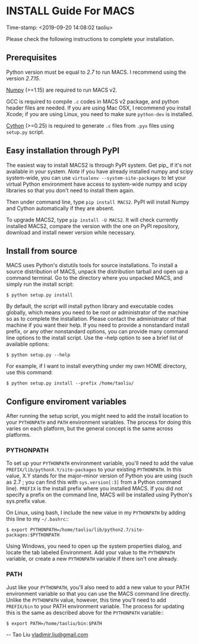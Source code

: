 # INSTALL Guide For MACS
Time-stamp: <2019-09-20 14:08:02 taoliu>

Please check the following instructions to complete your installation.

## Prerequisites

Python version must be equal to *2.7* to run MACS. I recommend
using the version *2.7.15*.

[Numpy](http://www.scipy.org/Download) (>=1.15) are required to run MACS v2. 

GCC is required to compile `.c` codes in MACS v2 package, and python
header files are needed. If you are using Mac OSX, I recommend you
install Xcode; if you are using Linux, you need to make sure
`python-dev` is installed.

[Cython](http://cython.org/) (>=0.25) is required to generate `.c`
files from `.pyx` files using `setup.py` script.

## Easy installation through PyPI

The easiest way to install MACS2 is through PyPI system. Get pip_ if
it's not available in your system. *Note* if you have already
installed numpy and scipy system-wide, you can use `virtualenv
--system-site-packages` to let your virtual Python environment have
access to system-wide numpy and scipy libraries so that you don't need
to install them again.  

Then under command line, type `pip install MACS2`. PyPI will
install Numpy and Cython automatically if they are absent. 

To upgrade MACS2, type `pip install -U MACS2`. It will check
currently installed MACS2, compare the version with the one on PyPI
repository, download and install newer version while necessary.

## Install from source

MACS uses Python's distutils tools for source installations. To
install a source distribution of MACS, unpack the distribution tarball
and open up a command terminal. Go to the directory where you unpacked
MACS, and simply run the install script:

 `$ python setup.py install`

By default, the script will install python library and executable
codes globally, which means you need to be root or administrator of
the machine so as to complete the installation. Please contact the
administrator of that machine if you want their help. If you need to
provide a nonstandard install prefix, or any other nonstandard
options, you can provide many command line options to the install
script. Use the –help option to see a brief list of available options:

 `$ python setup.py --help`

For example, if I want to install everything under my own HOME
directory, use this command:

 `$ python setup.py install --prefix /home/taoliu/`


## Configure enviroment variables

After running the setup script, you might need to add the install
location to your `PYTHONPATH` and `PATH` environment variables. The
process for doing this varies on each platform, but the general
concept is the same across platforms.

### PYTHONPATH

To set up your `PYTHONPATH` environment variable, you'll need to add the
value `PREFIX/lib/pythonX.Y/site-packages` to your existing
`PYTHONPATH`. In this value, X.Y stands for the major–minor version of
Python you are using (such as 2.7 ; you can find this with
`sys.version[:3]` from a Python command line). `PREFIX` is the install
prefix where you installed MACS. If you did not specify a prefix on
the command line, MACS will be installed using Python's sys.prefix
value.

On Linux, using bash, I include the new value in my `PYTHONPATH` by
adding this line to my `~/.bashrc`::

 `$ export PYTHONPATH=/home/taoliu/lib/python2.7/site-packages:$PYTHONPATH`

Using Windows, you need to open up the system properties dialog, and
locate the tab labeled Environment. Add your value to the `PYTHONPATH`
variable, or create a new `PYTHONPATH` variable if there isn't one
already.

### PATH

Just like your `PYTHONPATH`, you'll also need to add a new value to your
PATH environment variable so that you can use the MACS command line
directly. Unlike the `PYTHONPATH` value, however, this time you'll need
to add `PREFIX/bin` to your PATH environment variable. The process for
updating this is the same as described above for the `PYTHONPATH`
variable::

 `$ export PATH=/home/taoliu/bin:$PATH`

--
Tao Liu <vladimir.liu@gmail.com>

